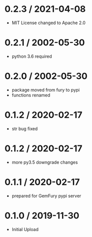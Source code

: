 # 0.2.3 / 2021-04-08

  * MIT License changed to Apache 2.0

# 0.2.1 / 2002-05-30

   * python 3.6 required

# 0.2.0 / 2002-05-30

   * package moved from fury to pypi
   * functions renamed

# 0.1.2 / 2020-02-17

   * str bug fixed

# 0.1.2 / 2020-02-17

   * more py3.5 downgrade changes

# 0.1.1 / 2020-02-17

   * prepared for GemFury pypi server

# 0.1.0 / 2019-11-30

  * Initial Upload

